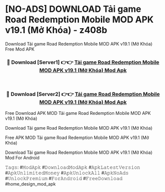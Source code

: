 # [NO-ADS] DOWNLOAD Tải game Road Redemption Mobile MOD APK v19.1 (Mở Khóa) - z408b
Download Tải game Road Redemption Mobile MOD APK v19.1 (Mở Khóa) Free Mod APK

<div align="center">
<h3>🔴 Download [Server1] 👉👉 <a href="https://apk-comot.site?title=Tải_game_Road_Redemption_Mobile_MOD_APK_v19.1_(Mở_Khóa)">Tải game Road Redemption Mobile MOD APK v19.1 (Mở Khóa) Mod Apk</a></h3><br>

<h3>🔴 Download [Server2] 👉👉 <a href="https://apk-comot.site?title=Tải_game_Road_Redemption_Mobile_MOD_APK_v19.1_(Mở_Khóa)">Tải game Road Redemption Mobile MOD APK v19.1 (Mở Khóa) Mod Apk</a></h3>
</div>


Free Download APK MOD Tải game Road Redemption Mobile MOD APK v19.1 (Mở Khóa)

Download Tải game Road Redemption Mobile MOD APK v19.1 (Mở Khóa) 

Free APK MOD Tải game Road Redemption Mobile MOD APK v19.1 (Mở Khóa) 

Download Tải game Road Redemption Mobile MOD APK v19.1 (Mở Khóa) Mod For Android

𝚃𝚊𝚐𝚜: #𝙼𝚘𝚍𝙰𝚙𝚔 #𝙳𝚘𝚠𝚗𝚕𝚘𝚊𝚍𝙼𝚘𝚍𝙰𝚙𝚔 #𝙰𝚙𝚔𝙻𝚊𝚝𝚎𝚜𝚝𝚅𝚎𝚛𝚜𝚒𝚘𝚗 #𝙰𝚙𝚔𝚄𝚗𝚕𝚒𝚖𝚒𝚝𝚎𝚍𝙼𝚘𝚗𝚎𝚢 #𝙰𝚙𝚔𝚄𝚗𝚕𝚘𝚌𝚔𝙰𝚕𝚕 #𝙰𝚙𝚔𝙽𝚘𝙰𝚍𝚜 #𝚄𝚗𝚕𝚘𝚌𝚔𝙿𝚛𝚎𝚖𝚒𝚞𝚖 #𝙵𝚘𝚛𝙰𝚗𝚍𝚛𝚘𝚒𝚍 #𝙵𝚛𝚎𝚎𝙳𝚘𝚠𝚗𝚕𝚘𝚊𝚍 #home_design_mod_apk